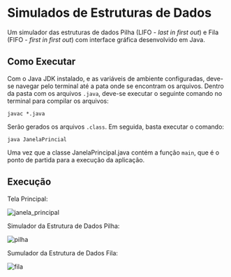 # Simulados de Estruturas de Dados

Um simulador das estruturas de dados Pilha (LIFO - _last in first out_) e Fila (FIFO - _first in first out_) com interface gráfica desenvolvido em Java.

## Como Executar

Com o Java JDK instalado, e as variáveis de ambiente configuradas, deve-se navegar pelo terminal até a pata onde se encontram os arquivos.
Dentro da pasta com os arquivos `.java`, deve-se executar o seguinte comando no terminal para compilar os arquivos:

`
javac *.java
`

Serão gerados os arquivos `.class`. Em seguida, basta executar o comando:

`
java JanelaPrincial
`

Uma vez que a classe JanelaPrincipal.java contém a função `main`, que é o ponto de partida para a execução da aplicação.

## Execução

Tela Principal:

![janela_principal](https://user-images.githubusercontent.com/19718447/122866898-1b36c600-d2ff-11eb-9db7-a650fcc5b016.PNG)

Simulador da Estrutura de Dados Pilha:

![pilha](https://user-images.githubusercontent.com/19718447/122866967-37d2fe00-d2ff-11eb-8c8c-b1ca9ccbef96.PNG)

Sumulador da Estrutura de Dados Fila:

![fila](https://user-images.githubusercontent.com/19718447/122867021-491c0a80-d2ff-11eb-9014-ce11527e735b.PNG)


